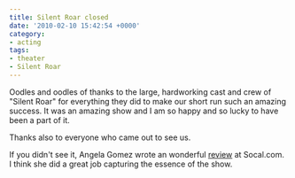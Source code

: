 ```yaml
---
title: Silent Roar closed
date: '2010-02-10 15:42:54 +0000'
category:
- acting
tags:
- theater
- Silent Roar
---
```


Oodles and oodles of thanks to the large, hardworking cast and crew of "Silent
Roar" for everything they did to make our short run such an amazing success. It
was an amazing show and I am so happy and so lucky to have been a part of it.

Thanks also to everyone who came out to see us.

If you didn't see it, Angela Gomez wrote an wonderful
[review](http://www.socal.com/6373/172/Silent+Roar.html) at Socal.com. I think
she did a great job capturing the essence of the show.
